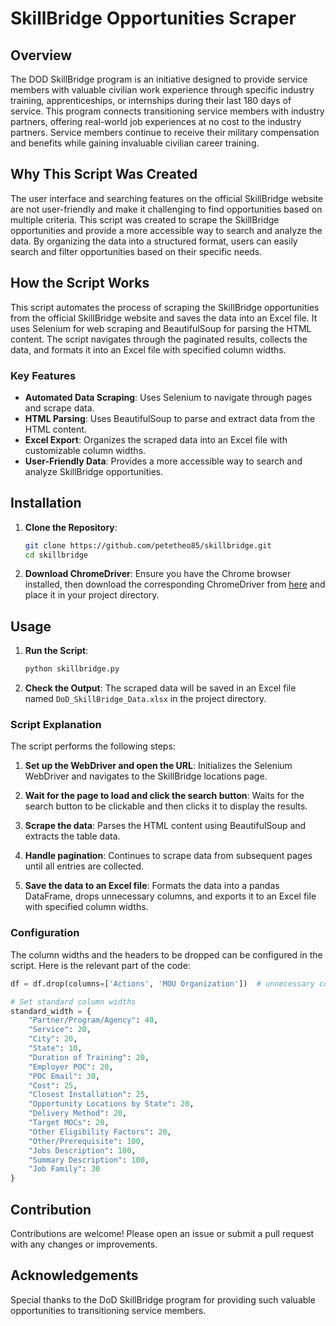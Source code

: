 # SkillBridge Opportunities Scraper

## Overview

The DOD SkillBridge program is an initiative designed to provide service members with valuable civilian work experience through specific industry training, apprenticeships, or internships during their last 180 days of service. This program connects transitioning service members with industry partners, offering real-world job experiences at no cost to the industry partners. Service members continue to receive their military compensation and benefits while gaining invaluable civilian career training.

## Why This Script Was Created

The user interface and searching features on the official SkillBridge website are not user-friendly and make it challenging to find opportunities based on multiple criteria. This script was created to scrape the SkillBridge opportunities and provide a more accessible way to search and analyze the data. By organizing the data into a structured format, users can easily search and filter opportunities based on their specific needs.

## How the Script Works

This script automates the process of scraping the SkillBridge opportunities from the official SkillBridge website and saves the data into an Excel file. It uses Selenium for web scraping and BeautifulSoup for parsing the HTML content. The script navigates through the paginated results, collects the data, and formats it into an Excel file with specified column widths.

### Key Features

- **Automated Data Scraping**: Uses Selenium to navigate through pages and scrape data.
- **HTML Parsing**: Uses BeautifulSoup to parse and extract data from the HTML content.
- **Excel Export**: Organizes the scraped data into an Excel file with customizable column widths.
- **User-Friendly Data**: Provides a more accessible way to search and analyze SkillBridge opportunities.

## Installation

1. **Clone the Repository**:
   ```bash
   git clone https://github.com/petetheo85/skillbridge.git
   cd skillbridge
   ```

2. **Download ChromeDriver**:
   Ensure you have the Chrome browser installed, then download the corresponding ChromeDriver from [here](https://sites.google.com/a/chromium.org/chromedriver/downloads) and place it in your project directory.

## Usage

1. **Run the Script**:
   ```bash
   python skillbridge.py
   ```

2. **Check the Output**:
   The scraped data will be saved in an Excel file named `DoD_SkillBridge_Data.xlsx` in the project directory.

### Script Explanation

The script performs the following steps:

1. **Set up the WebDriver and open the URL**:
   Initializes the Selenium WebDriver and navigates to the SkillBridge locations page.

2. **Wait for the page to load and click the search button**:
   Waits for the search button to be clickable and then clicks it to display the results.

3. **Scrape the data**:
   Parses the HTML content using BeautifulSoup and extracts the table data.

4. **Handle pagination**:
   Continues to scrape data from subsequent pages until all entries are collected.

5. **Save the data to an Excel file**:
   Formats the data into a pandas DataFrame, drops unnecessary columns, and exports it to an Excel file with specified column widths.

### Configuration

The column widths and the headers to be dropped can be configured in the script. Here is the relevant part of the code:

```python
df = df.drop(columns=['Actions', 'MOU Organization'])  # unnecessary columns

# Set standard column widths
standard_width = {
    "Partner/Program/Agency": 40,
    "Service": 20,
    "City": 20,
    "State": 10,
    "Duration of Training": 20,
    "Employer POC": 20,
    "POC Email": 30,
    "Cost": 25,
    "Closest Installation": 25,
    "Opportunity Locations by State": 20,
    "Delivery Method": 20,
    "Target MOCs": 20,
    "Other Eligibility Factors": 20,
    "Other/Prerequisite": 100,
    "Jobs Description": 100,
    "Summary Description": 100,
    "Job Family": 30
}

```

## Contribution

Contributions are welcome! Please open an issue or submit a pull request with any changes or improvements.


## Acknowledgements

Special thanks to the DoD SkillBridge program for providing such valuable opportunities to transitioning service members.


